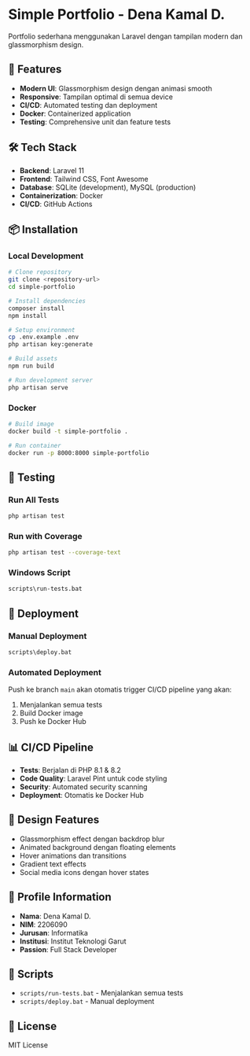 # Simple Portfolio - Dena Kamal D.

Portfolio sederhana menggunakan Laravel dengan tampilan modern dan glassmorphism design.

## 🚀 Features

- **Modern UI**: Glassmorphism design dengan animasi smooth
- **Responsive**: Tampilan optimal di semua device
- **CI/CD**: Automated testing dan deployment
- **Docker**: Containerized application
- **Testing**: Comprehensive unit dan feature tests

## 🛠️ Tech Stack

- **Backend**: Laravel 11
- **Frontend**: Tailwind CSS, Font Awesome
- **Database**: SQLite (development), MySQL (production)
- **Containerization**: Docker
- **CI/CD**: GitHub Actions

## 📦 Installation

### Local Development

```bash
# Clone repository
git clone <repository-url>
cd simple-portfolio

# Install dependencies
composer install
npm install

# Setup environment
cp .env.example .env
php artisan key:generate

# Build assets
npm run build

# Run development server
php artisan serve
```

### Docker

```bash
# Build image
docker build -t simple-portfolio .

# Run container
docker run -p 8000:8000 simple-portfolio
```

## 🧪 Testing

### Run All Tests
```bash
php artisan test
```

### Run with Coverage
```bash
php artisan test --coverage-text
```

### Windows Script
```bash
scripts\run-tests.bat
```

## 🚀 Deployment

### Manual Deployment
```bash
scripts\deploy.bat
```

### Automated Deployment
Push ke branch `main` akan otomatis trigger CI/CD pipeline yang akan:
1. Menjalankan semua tests
2. Build Docker image
3. Push ke Docker Hub

## 📊 CI/CD Pipeline

- **Tests**: Berjalan di PHP 8.1 & 8.2
- **Code Quality**: Laravel Pint untuk code styling
- **Security**: Automated security scanning
- **Deployment**: Otomatis ke Docker Hub

## 🎨 Design Features

- Glassmorphism effect dengan backdrop blur
- Animated background dengan floating elements
- Hover animations dan transitions
- Gradient text effects
- Social media icons dengan hover states

## 📱 Profile Information

- **Nama**: Dena Kamal D.
- **NIM**: 2206090
- **Jurusan**: Informatika
- **Institusi**: Institut Teknologi Garut
- **Passion**: Full Stack Developer

## 🔧 Scripts

- `scripts/run-tests.bat` - Menjalankan semua tests
- `scripts/deploy.bat` - Manual deployment

## 📄 License

MIT License